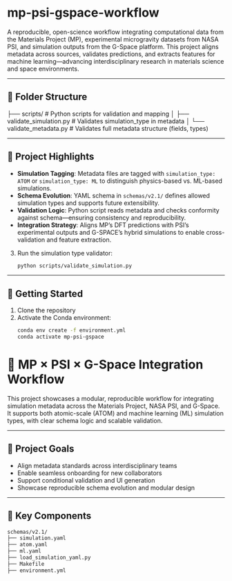 
# mp-psi-gspace-workflow

A reproducible, open-science workflow integrating computational data from the Materials Project (MP), experimental microgravity datasets from NASA PSI, and simulation outputs from the G-Space platform. This project aligns metadata across sources, validates predictions, and extracts features for machine learning—advancing interdisciplinary research in materials science and space environments.

---

## 📁 Folder Structure
├── scripts/            # Python scripts for validation and mapping
│   ├── validate_simulation.py  # Validates simulation_type in metadata
│   └── validate_metadata.py    # Validates full metadata structure (fields, types)

---

## 🧠 Project Highlights

- **Simulation Tagging**: Metadata files are tagged with `simulation_type: ATOM` or `simulation_type: ML` to distinguish physics-based vs. ML-based simulations.
- **Schema Evolution**: YAML schema in `schemas/v2.1/` defines allowed simulation types and supports future extensibility.
- **Validation Logic**: Python script reads metadata and checks conformity against schema—ensuring consistency and reproducibility.
- **Integration Strategy**: Aligns MP’s DFT predictions with PSI’s experimental outputs and G-SPACE’s hybrid simulations to enable cross-validation and feature extraction.
3. Run the simulation type validator:
   ```bash
   python scripts/validate_simulation.py
---

## 🚀 Getting Started

1. Clone the repository
2. Activate the Conda environment:
   ```bash
   conda env create -f environment.yml
   conda activate mp-psi-gspace
# 🧬 MP × PSI × G-Space Integration Workflow

This project showcases a modular, reproducible workflow for integrating simulation metadata across the Materials Project, NASA PSI, and G-Space. It supports both atomic-scale (ATOM) and machine learning (ML) simulation types, with clear schema logic and scalable validation.

---

## 🚀 Project Goals

- Align metadata standards across interdisciplinary teams
- Enable seamless onboarding for new collaborators
- Support conditional validation and UI generation
- Showcase reproducible schema evolution and modular design

---

## 📁 Key Components

```bash
schemas/v2.1/
├── simulation.yaml
├── atom.yaml
├── ml.yaml
├── load_simulation_yaml.py
├── Makefile
├── environment.yml
